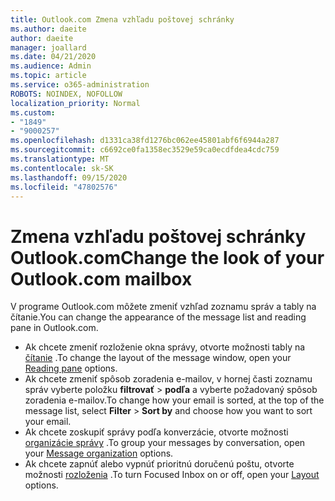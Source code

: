 ```yaml
---
title: Outlook.com Zmena vzhľadu poštovej schránky
ms.author: daeite
author: daeite
manager: joallard
ms.date: 04/21/2020
ms.audience: Admin
ms.topic: article
ms.service: o365-administration
ROBOTS: NOINDEX, NOFOLLOW
localization_priority: Normal
ms.custom:
- "1849"
- "9000257"
ms.openlocfilehash: d1331ca38fd1276bc062ee45801abf6f6944a287
ms.sourcegitcommit: c6692ce0fa1358ec3529e59ca0ecdfdea4cdc759
ms.translationtype: MT
ms.contentlocale: sk-SK
ms.lasthandoff: 09/15/2020
ms.locfileid: "47802576"
---
```

# <a name="change-the-look-of-your-outlookcom-mailbox"></a><span data-ttu-id="3009f-102">Zmena vzhľadu poštovej schránky Outlook.com</span><span class="sxs-lookup"><span data-stu-id="3009f-102">Change the look of your Outlook.com mailbox</span></span>

<span data-ttu-id="3009f-103">V programe Outlook.com môžete zmeniť vzhľad zoznamu správ a tably na čítanie.</span><span class="sxs-lookup"><span data-stu-id="3009f-103">You can change the appearance of the message list and reading pane in Outlook.com.</span></span>

- <span data-ttu-id="3009f-104">Ak chcete zmeniť rozloženie okna správy, otvorte možnosti tably na [čítanie](https://outlook.live.com/mail/options/mail/layout/readingPane) .</span><span class="sxs-lookup"><span data-stu-id="3009f-104">To change the layout of the message window, open your [Reading pane](https://outlook.live.com/mail/options/mail/layout/readingPane) options.</span></span>
- <span data-ttu-id="3009f-105">Ak chcete zmeniť spôsob zoradenia e-mailov, v hornej časti zoznamu správ vyberte položku **filtrovať**  >  **podľa** a vyberte požadovaný spôsob zoradenia e-mailov.</span><span class="sxs-lookup"><span data-stu-id="3009f-105">To change how your email is sorted, at the top of the message list, select **Filter** > **Sort by** and choose how you want to sort your email.</span></span>
- <span data-ttu-id="3009f-106">Ak chcete zoskupiť správy podľa konverzácie, otvorte možnosti [organizácie správy](https://outlook.live.com/mail/options/mail/layout/conversations) .</span><span class="sxs-lookup"><span data-stu-id="3009f-106">To group your messages by conversation, open your [Message organization](https://outlook.live.com/mail/options/mail/layout/conversations) options.</span></span>
- <span data-ttu-id="3009f-107">Ak chcete zapnúť alebo vypnúť prioritnú doručenú poštu, otvorte možnosti [rozloženia](https://outlook.live.com/mail/options/mail/layout/focused) .</span><span class="sxs-lookup"><span data-stu-id="3009f-107">To turn Focused Inbox on or off, open your [Layout](https://outlook.live.com/mail/options/mail/layout/focused) options.</span></span>